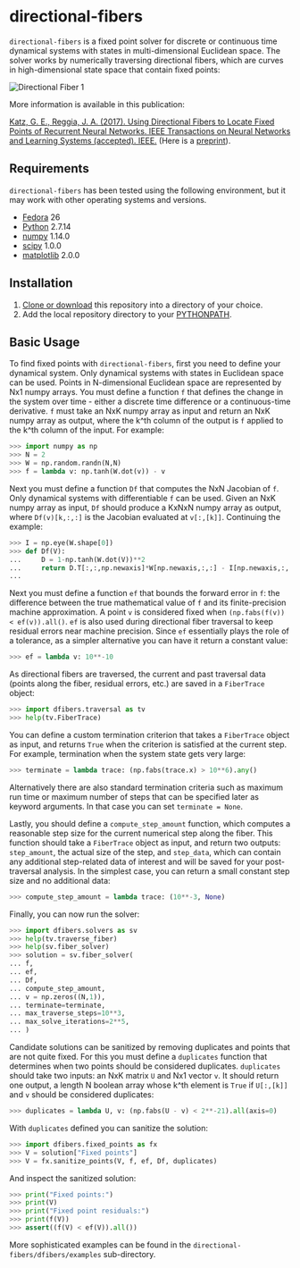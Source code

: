 # directional-fibers

`directional-fibers` is a fixed point solver for discrete or continuous time dynamical systems with states in multi-dimensional Euclidean space.  The solver works by numerically traversing directional fibers, which are curves in high-dimensional state space that contain fixed points:

![Directional Fiber 1](https://cloud.githubusercontent.com/assets/6537102/21059296/bc76324e-be0f-11e6-9b5f-24a3cc928711.png)

More information is available in this publication:

[Katz, G. E., Reggia, J. A. (2017). Using Directional Fibers to Locate Fixed Points of Recurrent Neural Networks. IEEE Transactions on Neural Networks and Learning Systems (accepted). IEEE.](https://doi.org/10.1109/TNNLS.2017.2733544) (Here is a [preprint](https://www.cs.umd.edu/~gkatz/TNNLS-2016-P-7293.R2.pdf)).

## Requirements

`directional-fibers` has been tested using the following environment, but it may work with other operating systems and versions.
* [Fedora](https://getfedora.org/) 26
* [Python](https://www.python.org/) 2.7.14
* [numpy](http://www.numpy.org/) 1.14.0
* [scipy](http://www.scipy.org/scipylib/index.html) 1.0.0
* [matplotlib](http://matplotlib.org/) 2.0.0

## Installation

1. [Clone or download](https://help.github.com/articles/cloning-a-repository/) this repository into a directory of your choice.
2. Add the local repository directory to your [PYTHONPATH](https://docs.python.org/2/using/cmdline.html#envvar-PYTHONPATH).

## Basic Usage

To find fixed points with `directional-fibers`, first you need to define your dynamical system.  Only dynamical systems with states in Euclidean space can be used.  Points in N-dimensional Euclidean space are represented by Nx1 numpy arrays.  You must define a function `f` that defines the change in the system over time - either a discrete time difference or a continuous-time derivative.  `f` must take an NxK numpy array as input and return an NxK numpy array as output, where the k^th column of the output is `f` applied to the k^th column of the input.  For example:

```python
>>> import numpy as np
>>> N = 2
>>> W = np.random.randn(N,N)
>>> f = lambda v: np.tanh(W.dot(v)) - v
```

Next you must define a function `Df` that computes the NxN Jacobian of `f`.  Only dynamical systems with differentiable `f` can be used.  Given an NxK numpy array as input, `Df` should produce a KxNxN numpy array as output, where `Df(v)[k,:,:]` is the Jacobian evaluated at `v[:,[k]]`.  Continuing the example:

```python
>>> I = np.eye(W.shape[0])
>>> def Df(V):
...     D = 1-np.tanh(W.dot(V))**2
...     return D.T[:,:,np.newaxis]*W[np.newaxis,:,:] - I[np.newaxis,:,:]
...
```

Next you must define a function `ef` that bounds the forward error in `f`: the difference between the true mathematical value of `f` and its finite-precision machine approximation.  A point `v` is considered fixed when `(np.fabs(f(v)) < ef(v)).all()`. `ef` is also used during directional fiber traversal to keep residual errors near machine precision.  Since `ef` essentially plays the role of a tolerance, as a simpler alternative you can have it return a constant value:

```python
>>> ef = lambda v: 10**-10
```

As directional fibers are traversed, the current and past traversal data (points along the fiber, residual errors, etc.) are saved in a `FiberTrace` object:

```python
>>> import dfibers.traversal as tv
>>> help(tv.FiberTrace)
```

You can define a custom termination criterion that takes a `FiberTrace` object as input, and returns `True` when the criterion is satisfied at the current step.  For example, termination when the system state gets very large:

```python
>>> terminate = lambda trace: (np.fabs(trace.x) > 10**6).any()
```

Alternatively there are also standard termination criteria such as maximum run time or maximum number of steps that can be specified later as keyword arguments.  In that case you can set `terminate = None`.

Lastly, you should define a `compute_step_amount` function, which computes a reasonable step size for the current numerical step along the fiber.  This function should take a `FiberTrace` object as input, and return two outputs: `step_amount`, the actual size of the step, and `step_data`, which can contain any additional step-related data of interest and will be saved for your post-traversal analysis.  In the simplest case, you can return a small constant step size and no additional data:

```python
>>> compute_step_amount = lambda trace: (10**-3, None)
```

Finally, you can now run the solver:

```python
>>> import dfibers.solvers as sv
>>> help(tv.traverse_fiber)
>>> help(sv.fiber_solver)
>>> solution = sv.fiber_solver(
... f,
... ef,
... Df,
... compute_step_amount,
... v = np.zeros((N,1)),
... terminate=terminate,
... max_traverse_steps=10**3,
... max_solve_iterations=2**5,
... )
```

Candidate solutions can be sanitized by removing duplicates and points that are not quite fixed.  For this you must define a `duplicates` function that determines when two points should be considered duplicates.  `duplicates` should take two inputs: an NxK matrix `U` and Nx1 vector `v`.  It should return one output, a length N boolean array whose k^th element is `True` if `U[:,[k]]` and `v` should be considered duplicates:

```python
>>> duplicates = lambda U, v: (np.fabs(U - v) < 2**-21).all(axis=0)
```

With `duplicates` defined you can sanitize the solution:

```python
>>> import dfibers.fixed_points as fx
>>> V = solution["Fixed points"]
>>> V = fx.sanitize_points(V, f, ef, Df, duplicates)
```

And inspect the sanitized solution:

```python
>>> print("Fixed points:")
>>> print(V)
>>> print("Fixed point residuals:")
>>> print(f(V))
>>> assert((f(V) < ef(V)).all())
```

More sophisticated examples can be found in the `directional-fibers/dfibers/examples` sub-directory.
